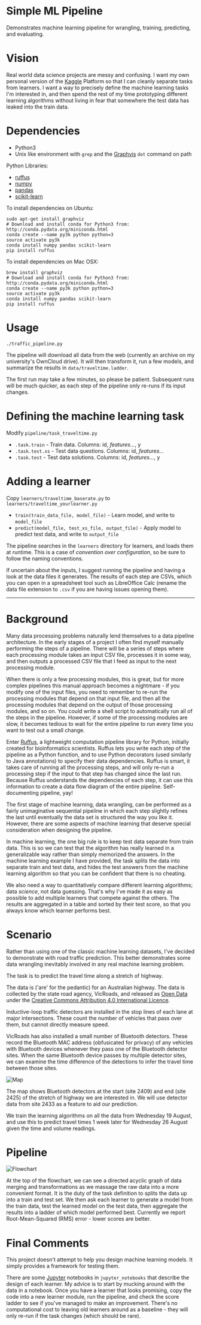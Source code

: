# Simple ML Pipeline

Demonstrates machine learning pipeline for wrangling, training, predicting, and evaluating.

# Vision

Real world data science projects are messy and confusing. I want my own personal version of the [Kaggle](https://www.kaggle.com/) Platform so that I can cleanly separate tasks from learners. I want a way to precisely define the machine learning tasks I'm interested in, and then spend the rest of my time prototyping different learning algorithms without living in fear that somewhere the test data has leaked into the train data.

# Dependencies

* Python3
* Unix like environment with `grep` and the [Graphvis](http://www.graphviz.org/) `dot` command on path

Python Libraries:

* [ruffus](http://www.ruffus.org.uk/)
* [numpy](http://www.numpy.org/)
* [pandas](http://pandas.pydata.org/)
* [scikit-learn](http://scikit-learn.org/)

To install dependencies on Ubuntu:
```
sudo apt-get install graphviz
# Download and install conda for Python3 from: http://conda.pydata.org/miniconda.html
conda create --name py3k python python=3
source activate py3k
conda install numpy pandas scikit-learn
pip install ruffus
```

To install dependencies on Mac OSX:
```
brew install graphviz
# Download and install conda for Python3 from: http://conda.pydata.org/miniconda.html
conda create --name py3k python python=3
source activate py3k
conda install numpy pandas scikit-learn
pip install ruffus
```

# Usage

`./traffic_pipeline.py`

The pipeline will download all data from the web (currently an archive on my university's OwnCloud drive). It will then transform it, run a few models, and summarize the results in `data/traveltime.ladder`.

The first run may take a few minutes, so please be patient. Subsequent runs will be much quicker, as each step of the pipeline only re-runs if its input changes.

# Defining the machine learning task

Modify `pipeline/task_traveltime.py`

* `.task.train` - Train data. Columns: id, *features...*, y
* `.task.test.xs` - Test data questions. Columns: id, *features...*
* `.task.test` - Test data solutions. Columns: id, *features...*, y

# Adding a learner

Copy `learners/traveltime_baserate.py` to `learners/traveltime_yourlearner.py`

* `train(train_data_file, model_file)` - Learn model, and write to `model_file`
* `predict(model_file, test_xs_file, output_file)` - Apply model to predict test data, and write to `output_file`

The pipeline searches in the `learners` directory for learners, and loads them at runtime. This is a case of *convention over configuration*, so be sure to follow the naming conventions.

If uncertain about the inputs, I suggest running the pipeline and having a look at the data files it generates. The results of each step are CSVs, which you can open in a spreadsheet tool such as LibreOffice Calc (rename the data file extension to `.csv` if you are having issues opening them).

------------------------------------------

# Background

Many data processing problems naturally lend themselves to a data pipeline architecture. In the early stages of a project I often find myself manually performing the steps of a pipeline. There will be a series of steps where each processing module takes an input CSV file, processes it in some way, and then outputs a processed CSV file that I feed as input to the next processing module.

When there is only a few processing modules, this is great, but for more complex pipelines this manual approach becomes a nightmare - if you modify one of the input files, you need to remember to re-run the processing modules that depend on that input file, and then all the processing modules that depend on the output of those processing modules, and so on. You could write a shell script to automatically run all of the steps in the pipeline. However, if some of the processing modules are slow, it becomes tedious to wait for the entire pipeline to run every time you want to test out a small change.

Enter [Ruffus](http://www.ruffus.org.uk/), a lightweight computation pipeline library for Python, initially created for bioinformatics scientists. Ruffus lets you write each step of the pipeline as a Python function, and to use Python decorators (used similarly to Java annotations) to specify their data dependencies. Ruffus is smart, it takes care of running all the processing steps, and will only re-run a processing step if the input to that step has changed since the last run. Because Ruffus understands the dependencies of each step, it can use this information to create a data flow diagram of the entire pipeline. Self-documenting pipeline, yay!

The first stage of machine learning, data wrangling, can be performed as a fairly unimaginative sequential pipeline in which each step slightly refines the last until eventually the data set is structured the way you like it. However, there are some aspects of machine learning that deserve special consideration when designing the pipeline.

In machine learning, the one big rule is to keep test data separate from train data. This is so we can test that the algorithm has really learned in a generalizable way rather than simply memorized the answers. In the machine learning example I have provided, the task splits the data into separate train and test data, and hides the test answers from the machine learning algorithm so that you can be confident that there is no cheating.

We also need a way to quantitatively compare different learning algorithms; data *science*, not data guessing. That's why I've made it as easy as possible to add multiple learners that compete against the others. The results are aggregated in a table and sorted by their test score, so that you always know which learner performs best.

# Scenario

Rather than using one of the classic machine learning datasets, I've decided to demonstrate with road traffic prediction. This better demonstrates some data wrangling inevitably involved in any real machine learning problem.

The task is to predict the travel time along a stretch of highway.

The data is ('are' for the pedantic) for an Australian highway. The data is collected by the state road agency, VicRoads, and released as [Open Data](https://vicroads-public.sharepoint.com/InformationAccess/SitePages/Home.aspx) under the [Creative Commons Attribution 4.0 International Licence](http://creativecommons.org/licenses/by/4.0/).

Inductive-loop traffic detectors are installed in the stop lines of each lane at major intersections. These count the number of vehicles that pass over them, but cannot directly measure speed.

VicRoads has also installed a small number of Bluetooth detectors. These record the Bluetooth MAC address (obfusicated for privacy) of any vehicles with Bluetooth devices whenever they pass one of the Bluetooth detector sites. When the same Bluetooth device passes by multiple detector sites, we can examine the time difference of the detections to infer the travel time between those sites.

![Map](map.png?raw=true)

The map shows Bluetooth detectors at the start (site 2409) and end (site 2425) of the stretch of highway we are interested in. We will use detector data from site 2433 as a feature to aid our prediction.

We train the learning algorithms on all the data from Wednesday 19 August, and use this to predict travel times 1 week later for Wednesday 26 August given the time and volume readings.

# Pipeline

![Flowchart](flowchart.png?raw=true)

At the top of the flowchart, we can see a directed acyclic graph of data merging and transformations as we massage the raw data into a more convenient format. It is the duty of the task definition to splits the data up into a train and test set. We then ask each learner to generate a model from the train data, test the learned model on the test data, then aggregate the results into a ladder of which model performed best. Currently we report Root-Mean-Squared (RMS) error - lower scores are better.

# Final Comments

This project doesn't attempt to help you design machine learning models. It simply provides a framework for testing them.

There are some [Jupyter](http://jupyter.org/) notebooks in `jupyter_notebooks` that describe the design of each learner. My advice is to start by mucking around with the data in a notebook. Once you have a learner that looks promising, copy the code into a new learner module, run the pipeline, and check the score ladder to see if you've managed to make an improvement. There's no computational cost to leaving old learners around as a baseline - they will only re-run if the task changes (which should be rare).

